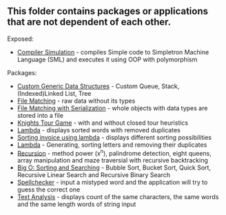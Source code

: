 <h2>This folder contains packages or applications that are not dependent of each other.</h2>
<p>
Exposed:
<ul>
<li><a href="compilersimulation">Compiler Simulation</a> - compiles Simple code to Simpletron Machine Language (SML) and executes it using OOP with polymorphism</li> 
</ul>
</p>
<p>
Packages:
<ul>
<li><a href="customgenericdatastructures">Custom Generic Data Structures</a> - Custom Queue, Stack, (Indexed)Linked List, Tree</li>
<li><a href="filematching">File Matching</a> - raw data without its types</li>
<li><a href="filematchingserialization">File Matching with Serialization</a> - whole objects with data types are stored into a file</a>
<li><a href="knightstour">Knights Tour Game</a> - with and without closed tour heuristics
<li><a href="lambdaduplicatewordremoval">Lambda</a> - displays sorted words with removed duplicates</li>
<li><a href="lambdainvoice">Sorting invoice using lambda</a> - displays different sorting possibilities</li>
<li><a href="lambdasortinglettersandremovingduplicates">Lambda</a> - Generating, sorting letters and removing their duplicates</li>
<li><a href="recursion">Recursion</a> - method power (x<sup>n</sup>), palindrome detection, eight queens, array manipulation and maze traversial with recursive backtracking</li>
<li><a href="sortsearchbigo">Big O: Sorting and Searching</a> - Bubble Sort, Bucket Sort, Quick Sort, Recursive Linear Search and Recursive Binary Search</li>
<li><a href="spellchecker">Spellchecker</a> - input a mistyped word and the application will try to guess the correct one
<li><a href="textanalysis">Text Analysis</a> - displays count of the same characters, the same words and the same length words of string input</li>
</ul>
</p>
